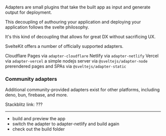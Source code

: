 Adapters are small plugins that take the built app as input and generate output for deployment.

This decoupling of authouring your application and deploying your application follows the svelte philosophy.

It's this kind of decoupling that allows for great DX without sacrificing UX.

SvelteKit offers a number of officially supported adapters.

Cloudflare Pages via `adapter-cloudflare`
Netlify via `adapter-netlify`
Vercel via `adapter-vercel`
a simple nodejs server via `@sveltejs/adapter-node`
prerendered pages and SPAs via `@sveltejs/adapter-static`

### Community adapters

Additional community-provided adapters exist for other platforms, including deno, bun, firebase, and more.

Stackblitz link: ???

---

- build and preview the app
- switch the adapter to adapter-netlify and build again
- check out the build folder
